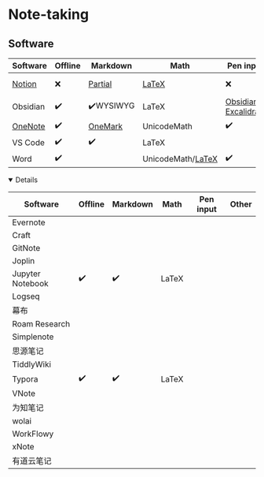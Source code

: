 # Note-taking
## Software
Software | Offline | Markdown | Math | Pen input | Other
--- | --- | --- | --- | --- | ---
[Notion](Notion/README.md) | ❌ | [Partial](https://www.markdownguide.org/tools/notion/) | [LaTeX](https://www.notion.so/help/math-equations) | ❌ | Embeds, Database
Obsidian | ✔️ | ✔️WYSIWYG | LaTeX | [Obsidian-Excalidraw](https://github.com/zsviczian/obsidian-excalidraw-plugin)
[OneNote](OneNote/README.md) | ✔️ | [OneMark](https://onemark.neuxlab.cn/) | UnicodeMath | ✔️
VS Code | ✔️ | ✔️ | LaTeX
Word | ✔️ | | UnicodeMath/[LaTeX](https://superuser.com/questions/340650/type-math-formulas-in-microsoft-word-the-latex-way) | ✔️

<details open>

Software | Offline | Markdown | Math | Pen input | Other
--- | --- | --- | --- | --- | ---
Evernote |
Craft |
GitNote |
Joplin |
Jupyter Notebook | ✔️ | ✔️ | LaTeX
Logseq |
幕布 |
Roam Research |
Simplenote |
思源笔记 |
TiddlyWiki |
Typora | ✔️ | ✔️ | LaTeX
VNote |
为知笔记 |
wolai |
WorkFlowy |
xNote |
有道云笔记 |
</details>